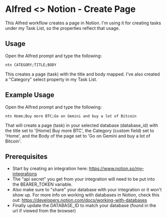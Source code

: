 # Alfred <> Notion - Create Page

This Alfred workflow creates a page in Notion. I'm using it for creating tasks under my Task List, so the properties reflect that usage.

## Usage

Open the Alfred prompt and type the following:

`ntn CATEGORY;TITLE;BODY`

This creates a page (task) with the title and body mapped. I've also created a "Category" select property in my Task List.

## Example Usage

Open the Alfred prompt and type the following:

`ntn Home;Buy more BTC;Go on Gemini and buy a lot of Bitcoin`

That will create a page (task) in your selected database (database_id) with the title set to '[Home] Buy more BTC', the Category (custom field) set to 'Home', and the Body of the page set to 'Go on Gemini and buy a lot of Bitcoin'.

## Prerequisites

* Start by creating an integration here: <https://www.notion.so/my-integrations>
* The "api secret" you get from your integration will need to be put into the BEARER_TOKEN variable.
* Also make sure to "share" your database with your integration or it won't show up. For more info on working with databases in Notion, check this out: <https://developers.notion.com/docs/working-with-databases>
* Finally update the DATABASE_ID to match your database (found in the url if viewed from the browser)
